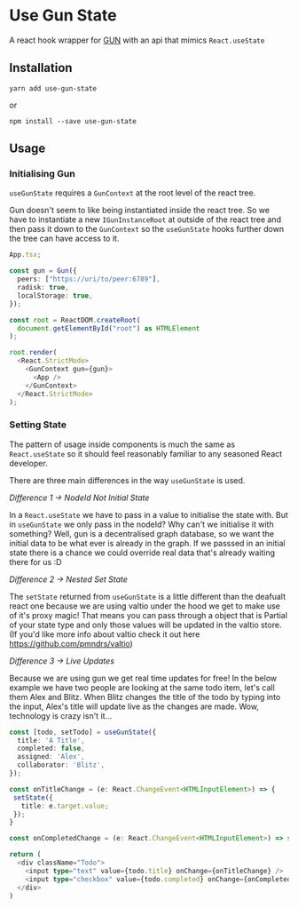 # Use Gun State

A react hook wrapper for [GUN](https://github.com/amark/gun) with an api that mimics `React.useState`

## Installation

```
yarn add use-gun-state
```

or

```
npm install --save use-gun-state
```

## Usage

### Initialising Gun

`useGunState` requires a `GunContext` at the root level of the react tree.

Gun doesn't seem to like being instantiated inside the react tree. So we have to instantiate a new `IGunInstanceRoot` at outside of the react tree and then pass it down to the `GunContext` so the `useGunState` hooks further down the tree can have access to it.

```ts
App.tsx;

const gun = Gun({
  peers: ["https://uri/to/peer:6789"],
  radisk: true,
  localStorage: true,
});

const root = ReactDOM.createRoot(
  document.getElementById("root") as HTMLElement
);

root.render(
  <React.StrictMode>
    <GunContext gun={gun}>
      <App />
    </GunContext>
  </React.StrictMode>
);
```

### Setting State

The pattern of usage inside components is much the same as `React.useState` so it should feel reasonably familiar to any seasoned React developer.

There are three main differences in the way `useGunState` is used.

_Difference 1 -> NodeId Not Initial State_

In a `React.useState` we have to pass in a value to initialise the state with.
But in `useGunState` we only pass in the nodeId? Why can't we initialise it with something?
Well, gun is a decentralised graph database, so we want the initial data to be what ever is
already in the graph. If we passsed in an initial state there is a chance we could override
real data that's already waiting there for us :D

_Difference 2 -> Nested Set State_

The `setState` returned from `useGunState` is a little different than the deafualt react one
because we are using valtio under the hood we get to make use of it's proxy magic!
That means you can pass through a object that is Partial<T> of your state type
and only those values will be updated in the valtio store.
(If you'd like more info about valtio check it out here https://github.com/pmndrs/valtio)

_Difference 3 -> Live Updates_

Because we are using gun we get real time updates for free!
In the below example we have two people are looking at the same todo item, let's call them Alex and Blitz.
When Blitz changes the title of the todo by typing into the input, Alex's title will
update live as the changes are made. Wow, technology is crazy isn't it...

```ts
const [todo, setTodo] = useGunState({
  title: 'A Title',
  completed: false,
  assigned: 'Alex',
  collaborator: 'Blitz',
});

const onTitleChange = (e: React.ChangeEvent<HTMLInputElement>) => {
 setState({
   title: e.target.value;
 });
}

const onCompletedChange = (e: React.ChangeEvent<HTMLInputElement>) => setState({ completed: e.target.checked })

return (
  <div className="Todo">
    <input type="text" value={todo.title} onChange={onTitleChange} />
    <input type="checkbox" value={todo.completed} onChange={onCompletedChange}
  </div>
)
```
